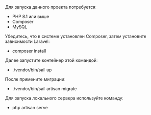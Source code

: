 Для запуска данного проекта потребуется:
- PHP 8.1 или выше
- Composer
- MySQL

Убедитесь, что в системе установлен Composer, затем установите зависимости Laravel:
- composer install

Далее запустите контейнер этой командой:

- ./vendor/bin/sail up

После примените миграции:

- ./vendor/bin/sail artisan migrate

Для запуска локального сервера используйте команду:

- php artisan serve
